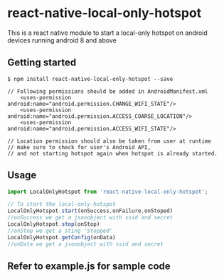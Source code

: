 # react-native-local-only-hotspot
This is a react native module to start a local-only hotspot on android devices running android 8 and above
## Getting started

`$ npm install react-native-local-only-hotspot --save`

```
// Following permissions should be added in AndroidManifest.xml
    <uses-permission android:name="android.permission.CHANGE_WIFI_STATE"/>
    <uses-permission android:name="android.permission.ACCESS_COARSE_LOCATION"/>
    <uses-permission android:name="android.permission.ACCESS_WIFI_STATE"/>

// Location permission should also be taken from user at runtime
// make sure to check for user's Android API,
// and not starting hotspot again when hotspot is already started.
```
## Usage
```javascript
import LocalOnlyHotspot from 'react-native-local-only-hotspot';

// To start the local-only-hotspot
LocalOnlyHotspot.start(onSuccess,onFailure,onStoped)
//onSuccess we get a jsonobject with ssid and secret
LocalOnlyHotspot.stop(onStop)
//onStop we get a sting 'Stopped'
LocalOnlyHotspot.getConfig(onData)
//onData we get a jsonobject with ssid and secret
```

## Refer to example.js for sample code
